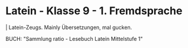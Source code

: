 # Latein - Klasse 9 - 1. Fremdsprache

| Latein-Zeugs. Mainly Übersetzungen, mal gucken.

BUCH: "Sammlung ratio - Lesebuch Latein Mittelstufe 1"
